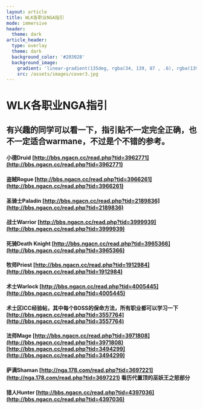 ```yaml
---
layout: article
title: WLK各职业NGA指引
mode: immersive
header:
  theme: dark
article_header:
  type: overlay
  theme: dark
  background_color: '#203028'
  background_image:
    gradient: 'linear-gradient(135deg, rgba(34, 139, 87 , .6), rgba(139, 34, 139, .6))'
    src: /assets/images/cover3.jpg
---
```


# WLK各职业NGA指引
<!--more-->

## 有兴趣的同学可以看一下，指引贴不一定完全正确，也不一定适合warmane，不过是个不错的参考。

#### 小德Druid [http://bbs.ngacn.cc/read.php?tid=3962771](http://bbs.ngacn.cc/read.php?tid=3962771)

#### 盗贼Rogue [http://bbs.ngacn.cc/read.php?tid=3966261](http://bbs.ngacn.cc/read.php?tid=3966261)

#### 圣骑士Paladin [http://bbs.ngacn.cc/read.php?tid=2189836](http://bbs.ngacn.cc/read.php?tid=2189836)

#### 战士Warrior	[http://bbs.ngacn.cc/read.php?tid=3999939](http://bbs.ngacn.cc/read.php?tid=3999939)

#### 死骑Death Knight [http://bbs.ngacn.cc/read.php?tid=3965366](http://bbs.ngacn.cc/read.php?tid=3965366)

#### 牧师Priest [http://bbs.ngacn.cc/read.php?tid=1912984](http://bbs.ngacn.cc/read.php?tid=1912984)

#### 术士Warlock [http://bbs.ngacn.cc/read.php?tid=4005445](http://bbs.ngacn.cc/read.php?tid=4005445)	
#### 术士区ICC经验帖，其中每个BOSS的保命方法，所有职业都可以学习一下 [http://bbs.ngacn.cc/read.php?tid=3557764](http://bbs.ngacn.cc/read.php?tid=3557764)
		
#### 法师Mage [http://bbs.ngacn.cc/read.php?tid=3971808](http://bbs.ngacn.cc/read.php?tid=3971808) [http://bbs.ngacn.cc/read.php?tid=3494299](http://bbs.ngacn.cc/read.php?tid=3494299)

#### 萨满Shaman [http://nga.178.com/read.php?tid=3697221](http://nga.178.com/read.php?tid=3697221) 	看历代置顶的巫妖王之怒部分

#### 猎人Hunter [http://bbs.ngacn.cc/read.php?tid=4397036](http://bbs.ngacn.cc/read.php?tid=4397036)
		 

		 
		
